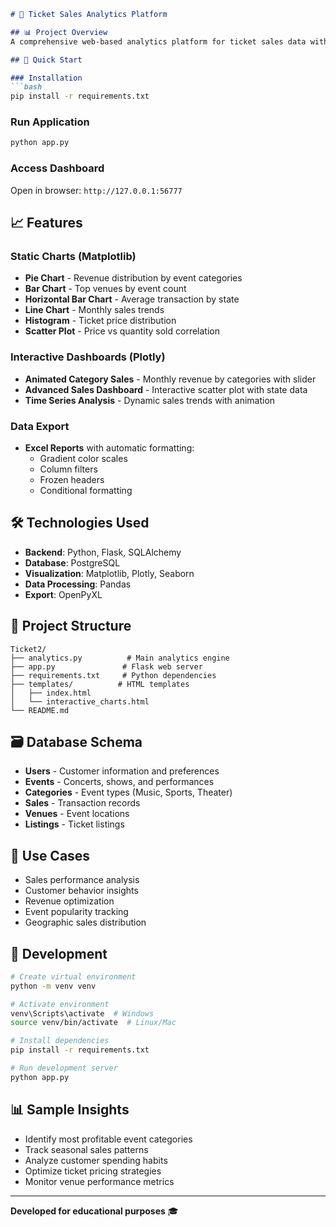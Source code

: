 ```markdown
# 🎫 Ticket Sales Analytics Platform

## 📊 Project Overview
A comprehensive web-based analytics platform for ticket sales data with interactive visualizations and Excel export capabilities.

## 🚀 Quick Start

### Installation
```bash
pip install -r requirements.txt
```

### Run Application
```bash
python app.py
```

### Access Dashboard
Open in browser: `http://127.0.0.1:56777`

## 📈 Features

### Static Charts (Matplotlib)
- **Pie Chart** - Revenue distribution by event categories
- **Bar Chart** - Top venues by event count
- **Horizontal Bar Chart** - Average transaction by state
- **Line Chart** - Monthly sales trends
- **Histogram** - Ticket price distribution
- **Scatter Plot** - Price vs quantity sold correlation

### Interactive Dashboards (Plotly)
- **Animated Category Sales** - Monthly revenue by categories with slider
- **Advanced Sales Dashboard** - Interactive scatter plot with state data
- **Time Series Analysis** - Dynamic sales trends with animation

### Data Export
- **Excel Reports** with automatic formatting:
  - Gradient color scales
  - Column filters
  - Frozen headers
  - Conditional formatting

## 🛠 Technologies Used
- **Backend**: Python, Flask, SQLAlchemy
- **Database**: PostgreSQL
- **Visualization**: Matplotlib, Plotly, Seaborn
- **Data Processing**: Pandas
- **Export**: OpenPyXL

## 📁 Project Structure
```
Ticket2/
├── analytics.py          # Main analytics engine
├── app.py               # Flask web server
├── requirements.txt     # Python dependencies
├── templates/          # HTML templates
│   ├── index.html
│   └── interactive_charts.html
└── README.md
```

## 🗃️ Database Schema
- **Users** - Customer information and preferences
- **Events** - Concerts, shows, and performances
- **Categories** - Event types (Music, Sports, Theater)
- **Sales** - Transaction records
- **Venues** - Event locations
- **Listings** - Ticket listings

## 🎯 Use Cases
- Sales performance analysis
- Customer behavior insights
- Revenue optimization
- Event popularity tracking
- Geographic sales distribution

## 🔧 Development
```bash
# Create virtual environment
python -m venv venv

# Activate environment
venv\Scripts\activate  # Windows
source venv/bin/activate  # Linux/Mac

# Install dependencies
pip install -r requirements.txt

# Run development server
python app.py
```

## 📊 Sample Insights
- Identify most profitable event categories
- Track seasonal sales patterns
- Analyze customer spending habits
- Optimize ticket pricing strategies
- Monitor venue performance metrics

---

**Developed for educational purposes** 🎓
```
